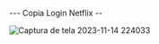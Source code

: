 --- Copia Login Netflix -- 



![Captura de tela 2023-11-14 224033](https://github.com/ErickDutra/Copia_login_Netflix/assets/107477302/d6ded6a9-d8c5-4485-81b8-38eead7b517f)
